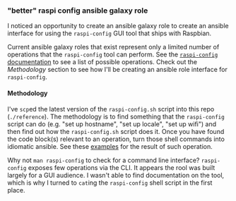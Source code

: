 ### "better" raspi config ansible galaxy role

I noticed an opportunity to create an ansible galaxy role to create an ansible interface for using the `raspi-config` GUI tool that ships with Raspbian.

Current ansible galaxy roles that exist represent only a limited number of operations that the `raspi-config` tool can perform. See the [`raspi-config` documentation](https://www.raspberrypi.org/documentation/configuration/raspi-config.md) to see a list of possible operations. Check out the _Methodology_ section to see how I'll be creating an ansible role interface for `raspi-config`.

#### Methodology
I've `scp`ed the latest version of the `raspi-config.sh` script into this repo (`./reference`). The methodology is to find something that the `raspi-config` script can do (e.g. "set up hostname", "set up locale", "set up wifi") and then find out how the `raspi-config.sh` script does it. Once you have found the code block(s) relevant to an operation, turn those shell commands into idiomatic ansible. See these [examples](https://github.com/aallbrig/k8s-pi-cluster/blob/master/ansible/playbooks/init-setup.yml#L24) for the result of such operation.

Why not `man raspi-config` to check for a command line interface? `raspi-config` exposes few operations via the CLI. It appears the rool was built largely for a GUI audience. I wasn't able to find documentation on the tool, which is why I turned to `cat`ing the `raspi-config` shell script in the first place.

